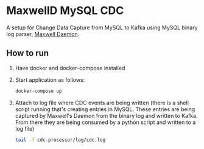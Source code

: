 # MaxwellD MySQL CDC

A setup for Change Data Capture from MySQL to Kafka using MySQL binary
log parser, [Maxwell Daemon](https://maxwells-daemon.io).

## How to run

1. Have docker and docker-compose installed
2. Start application as follows:

    ```sh
    docker-compose up
    ```

3. Attach to log file where CDC events are being written (there is
   a shell script running that's creating entries in MySQL. These
   entries are being captured by Maxwell's Daemon from the binary
   log and written to Kafka. From there they are being consumed
   by a python script and written to a log file)

    ```sh
    tail -f cdc-processor/log/cdc.log
    ```
